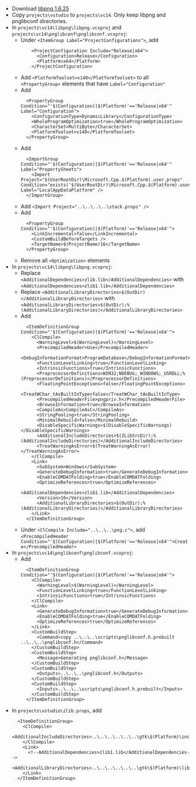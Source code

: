 * Download [libpng 1.6.25](ftp://ftp.simplesystems.org/pub/libpng/png/src/libpng16/libpng-1.6.25.tar.xz)
* Copy `projects\vstudio` to `projects\vc14`. Only keep libpng and pnglibconf directories.
* In `projects\vc14\libpng\libpng.vcxproj` and `projects\vc14\pnglibconf\pnglibconf.vcxproj`:
	* Under `<ItemGroup Label="ProjectConfigurations">`, add
		```
		    <ProjectConfiguration Include="Release|x64">
		      <Configuration>Release</Configuration>
		      <Platform>x64</Platform>
		    </ProjectConfiguration>
		```
	* Add `<PlatformToolset>v140</PlatformToolset>` to all `<PropertyGroup>` elements that have `Label="Configuration"`
	* Add
		```
		  <PropertyGroup Condition="'$(Configuration)|$(Platform)'=='Release|x64'" Label="Configuration">
		    <ConfigurationType>DynamicLibrary</ConfigurationType>
		    <WholeProgramOptimization>true</WholeProgramOptimization>
		    <CharacterSet>MultiByte</CharacterSet>
		    <PlatformToolset>v140</PlatformToolset>
		  </PropertyGroup>
		```
	* Add
		```
		  <ImportGroup Condition="'$(Configuration)|$(Platform)'=='Release|x64'" Label="PropertySheets">
		    <Import Project="$(UserRootDir)\Microsoft.Cpp.$(Platform).user.props" Condition="exists('$(UserRootDir)\Microsoft.Cpp.$(Platform).user.props')" Label="LocalAppDataPlatform" />
		  </ImportGroup>
		```
	* Add `<Import Project="..\..\..\..\stack.props" />`
	* Add
		```
		  <PropertyGroup Condition="'$(Configuration)|$(Platform)'=='Release|x64'">
		    <LinkIncremental>false</LinkIncremental>
		    <CustomBuildBeforeTargets />
		    <TargetName>$(ProjectName)16</TargetName>
		  </PropertyGroup>
		```
	* Remove all `<Optimization>` elements
* In `projects\vc14\libpng\libpng.vcxproj`:
	* Replace `<AdditionalDependencies>zlib.lib</AdditionalDependencies>` with `<AdditionalDependencies>zlib1.lib</AdditionalDependencies>`
	* Replace `<AdditionalLibraryDirectories>$(OutDir)</AdditionalLibraryDirectories>` with `<AdditionalLibraryDirectories>$(OutDir);%(AdditionalLibraryDirectories)</AdditionalLibraryDirectories>`
	* Add
		```
		  <ItemDefinitionGroup Condition="'$(Configuration)|$(Platform)'=='Release|x64'">
		    <ClCompile>
		      <WarningLevel>$(WarningLevel)</WarningLevel>
		      <PrecompiledHeader>Use</PrecompiledHeader>
		      <DebugInformationFormat>ProgramDatabase</DebugInformationFormat>
		      <FunctionLevelLinking>true</FunctionLevelLinking>
		      <IntrinsicFunctions>true</IntrinsicFunctions>
		      <PreprocessorDefinitions>WIN32;NDEBUG;_WINDOWS;_USRDLL;%(PreprocessorDefinitions)</PreprocessorDefinitions>
		      <FloatingPointExceptions>false</FloatingPointExceptions>
		      <TreatWChar_tAsBuiltInType>false</TreatWChar_tAsBuiltInType>
		      <PrecompiledHeaderFile>pngpriv.h</PrecompiledHeaderFile>
		      <BrowseInformation>true</BrowseInformation>
		      <CompileAs>CompileAsC</CompileAs>
		      <StringPooling>true</StringPooling>
		      <MinimalRebuild>false</MinimalRebuild>
		      <DisableSpecificWarnings>$(DisableSpecificWarnings)</DisableSpecificWarnings>
		      <AdditionalIncludeDirectories>$(ZLibSrcDir);%(AdditionalIncludeDirectories)</AdditionalIncludeDirectories>
		      <TreatWarningAsError>$(TreatWarningAsError)</TreatWarningAsError>
		    </ClCompile>
		    <Link>
		      <SubSystem>Windows</SubSystem>
		      <GenerateDebugInformation>true</GenerateDebugInformation>
		      <EnableCOMDATFolding>true</EnableCOMDATFolding>
		      <OptimizeReferences>true</OptimizeReferences>
		      <AdditionalDependencies>zlib1.lib</AdditionalDependencies>
		      <Version>16</Version>
		      <AdditionalLibraryDirectories>$(OutDir);%(AdditionalLibraryDirectories)</AdditionalLibraryDirectories>
		    </Link>
		  </ItemDefinitionGroup>
		```
	* Under `<ClCompile Include="..\..\..\png.c">`, add `<PrecompiledHeader Condition="'$(Configuration)|$(Platform)'=='Release|x64'">Create</PrecompiledHeader>`
* In `projects\vc14\pnglibconf\pnglibconf.vcxproj`:
	* Add
		```
		  <ItemDefinitionGroup Condition="'$(Configuration)|$(Platform)'=='Release|x64'">
		    <ClCompile>
		      <WarningLevel>$(WarningLevel)</WarningLevel>
		      <FunctionLevelLinking>true</FunctionLevelLinking>
		      <IntrinsicFunctions>true</IntrinsicFunctions>
		    </ClCompile>
		    <Link>
		      <GenerateDebugInformation>true</GenerateDebugInformation>
		      <EnableCOMDATFolding>true</EnableCOMDATFolding>
		      <OptimizeReferences>true</OptimizeReferences>
		    </Link>
		    <CustomBuildStep>
		      <Command>copy ..\..\..\scripts\pnglibconf.h.prebuilt ..\..\..\pnglibconf.h</Command>
		    </CustomBuildStep>
		    <CustomBuildStep>
		      <Message>Generating pnglibconf.h</Message>
		    </CustomBuildStep>
		    <CustomBuildStep>
		      <Outputs>..\..\..\pnglibconf.h</Outputs>
		    </CustomBuildStep>
		    <CustomBuildStep>
		      <Inputs>..\..\..\scripts\pnglibconf.h.prebuilt</Inputs>
		    </CustomBuildStep>
		  </ItemDefinitionGroup>
		```
* In `projects\vstudio\zlib.props`, add
	```
	  <ItemDefinitionGroup>
	    <ClCompile>
	      <AdditionalIncludeDirectories>..\..\..\..\..\..\gtk\$(Platform)\include</AdditionalIncludeDirectories>
	    </ClCompile>
	    <Link>
	      <!--AdditionalDependencies>zlib1.lib</AdditionalDependencies-->
	      <AdditionalLibraryDirectories>..\..\..\..\..\..\gtk\$(Platform)\lib</AdditionalLibraryDirectories>
	    </Link>
	  </ItemDefinitionGroup>
	```
